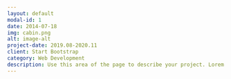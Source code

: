 ```yaml
---
layout: default
modal-id: 1
date: 2014-07-18
img: cabin.png
alt: image-alt
project-date: 2019.08-2020.11
client: Start Bootstrap
category: Web Development
description: Use this area of the page to describe your project. Lorem ipsum dolor sit amet, consectetur adipisicing elit. Mollitia neque assumenda ipsam nihil, molestias magnam, recusandae quos quis inventore quisquam velit asperiores, vitae? Reprehenderit soluta, eos quod consequuntur itaque. Nam.
---
```

